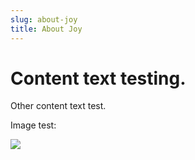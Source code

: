 ```yaml
---
slug: about-joy
title: About Joy
---
```

# Content text testing.



Other content text test.



Image test:



![](/uploads/luke-chesser-b_ol3jet5l4-unsplash.jpg)